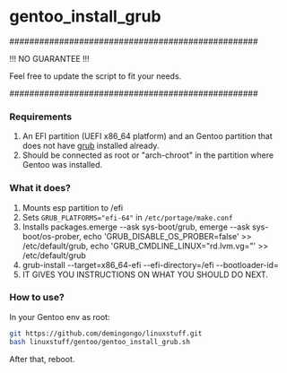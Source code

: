 # gentoo_install_grub

##################################################

!!! NO GUARANTEE !!!

Feel free to update the script to fit your needs.

##################################################

### Requirements

1. An EFI partition (UEFI x86_64 platform) and an Gentoo partition that does not have [grub](https://www.gnu.org/software/grub/) installed already.
2. Should be connected as root or "arch-chroot" in the partition where Gentoo was installed.


### What it does?

1. Mounts esp partition to /efi
2. Sets `GRUB_PLATFORMS="efi-64"` in `/etc/portage/make.conf`
3. Installs packages.emerge --ask sys-boot/grub, emerge --ask sys-boot/os-prober,
echo 'GRUB_DISABLE_OS_PROBER=false' >> /etc/default/grub, echo 'GRUB_CMDLINE_LINUX="rd.lvm.vg=<volumeGroup>"' >> /etc/default/grub
3. grub-install --target=x86_64-efi --efi-directory=/efi --bootloader-id=<gentooman>
3. IT GIVES YOU INSTRUCTIONS ON WHAT YOU SHOULD DO NEXT. 

### How to use?

In your Gentoo env as root:
```sh
git https://github.com/demingongo/linuxstuff.git
bash linuxstuff/gentoo/gentoo_install_grub.sh
```

After that, reboot.
